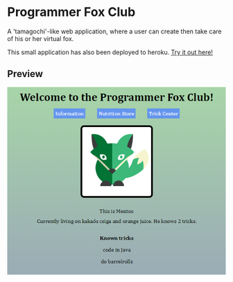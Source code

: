 # Programmer Fox Club

A 'tamagochi'-like web application, where a user can create then take care of his or her virtual fox.

This small application has also been deployed to heroku.
[Try it out here!](https://michaelbarcley-foxclub.herokuapp.com/)

## Preview

![MainPage](preview/mainpage.png)